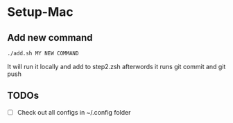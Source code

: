 # Setup-Mac

## Add new command
```sh
./add.sh MY NEW COMMAND
```
It will run it locally and add to step2.zsh afterwords it runs git commit and git push


## TODOs
- [ ] Check out all configs in ~/.config folder